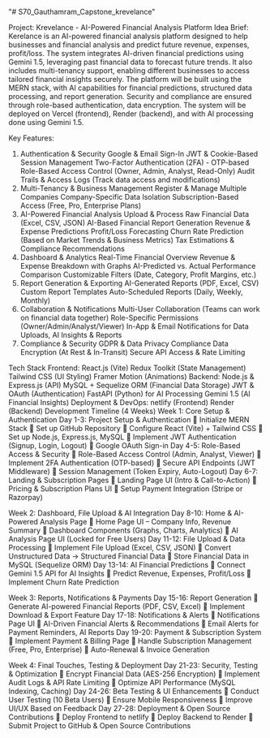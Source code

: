 "# S70_Gauthamram_Capstone_krevelance" 


Project: Krevelance - AI-Powered Financial Analysis Platform
Idea Brief:
Kerelance is an AI-powered financial analysis platform designed to help businesses and financial analysis and predict future revenue, expenses, profit/loss. The system integrates AI-driven financial predictions using Gemini 1.5, leveraging past financial data to forecast future trends. It also includes multi-tenancy support, enabling different businesses to access tailored financial insights securely.
The platform will be built using the MERN stack, with AI capabilities for financial predictions, structured data processing, and report generation. Security and compliance are ensured through role-based authentication, data encryption. The system will be deployed on Vercel (frontend), Render (backend), and with AI processing done using Gemini 1.5.

Key Features:
1. Authentication & Security
Google & Email Sign-In
JWT & Cookie-Based Session Management
Two-Factor Authentication (2FA) - OTP-based
Role-Based Access Control (Owner, Admin, Analyst, Read-Only)
Audit Trails & Access Logs (Track data access and modifications)
2. Multi-Tenancy & Business Management
Register & Manage Multiple Companies
Company-Specific Data Isolation
Subscription-Based Access (Free, Pro, Enterprise Plans)
3. AI-Powered Financial Analysis
Upload & Process Raw Financial Data (Excel, CSV, JSON)
AI-Based Financial Report Generation
Revenue & Expense Predictions
Profit/Loss Forecasting
Churn Rate Prediction (Based on Market Trends & Business Metrics)
Tax Estimations & Compliance Recommendations
4. Dashboard & Analytics
 Real-Time Financial Overview
Revenue & Expense Breakdown with Graphs
AI-Predicted vs. Actual Performance Comparison
Customizable Filters (Date, Category, Profit Margins, etc.)
5. Report Generation & Exporting
AI-Generated Reports (PDF, Excel, CSV)
Custom Report Templates
Auto-Scheduled Reports (Daily, Weekly, Monthly)
6. Collaboration & Notifications
Multi-User Collaboration (Teams can work on financial data together)
Role-Specific Permissions (Owner/Admin/Analyst/Viewer)
In-App & Email Notifications for Data Uploads, AI Insights & Reports
7. Compliance & Security
GDPR & Data Privacy Compliance
Data Encryption (At Rest & In-Transit)
Secure API Access & Rate Limiting

Tech Stack
Frontend:
React.js (Vite)
Redux Toolkit (State Management)
Tailwind CSS (UI Styling)
Framer Motion (Animations)
Backend:
Node.js & Express.js (API)
MySQL + Sequelize ORM (Financial Data Storage)
JWT & OAuth (Authentication)
FastAPI (Python) for AI Processing
Gemini 1.5 (AI Financial Insights)
Deployment & DevOps:
netlify (Frontend)
Render (Backend)
 Development Timeline (4 Weeks)
Week 1: Core Setup & Authentication
 Day 1-3: Project Setup & Authentication
🔹 Initialize MERN Stack
🔹 Set up GitHub Repository
🔹 Configure React (Vite) + Tailwind CSS
🔹 Set up Node.js, Express.js, MySQL
🔹 Implement JWT Authentication (Signup, Login, Logout)
🔹 Google OAuth Sign-in
Day 4-5: Role-Based Access & Security
🔹 Role-Based Access Control (Admin, Analyst, Viewer)
🔹 Implement 2FA Authentication (OTP-based)
🔹 Secure API Endpoints (JWT Middleware)
🔹 Session Management (Token Expiry, Auto-Logout)
Day 6-7: Landing & Subscription Pages
🔹 Landing Page UI (Intro & Call-to-Action)
🔹 Pricing & Subscription Plans UI
🔹 Setup Payment Integration (Stripe or Razorpay)

Week 2: Dashboard, File Upload & AI Integration
Day 8-10: Home & AI-Powered Analysis Page
🔹 Home Page UI – Company Info, Revenue Summary
🔹 Dashboard Components (Graphs, Charts, Analytics)
🔹 AI Analysis Page UI (Locked for Free Users)
 Day 11-12: File Upload & Data Processing
🔹 Implement File Upload (Excel, CSV, JSON)
🔹 Convert Unstructured Data → Structured Financial Data
🔹 Store Financial Data in MySQL (Sequelize ORM)
 Day 13-14: AI Financial Predictions
🔹 Connect Gemini 1.5 API for AI Insights
🔹 Predict Revenue, Expenses, Profit/Loss
🔹 Implement Churn Rate Prediction

Week 3: Reports, Notifications & Payments
Day 15-16: Report Generation
🔹 Generate AI-powered Financial Reports (PDF, CSV, Excel)
🔹 Implement Download & Export Feature
Day 17-18: Notifications & Alerts
🔹 Notifications Page UI
🔹 AI-Driven Financial Alerts & Recommendations
🔹 Email Alerts for Payment Reminders, AI Reports
Day 19-20: Payment & Subscription System
🔹 Implement Payment & Billing Page
🔹 Handle Subscription Management (Free, Pro, Enterprise)
🔹 Auto-Renewal & Invoice Generation

Week 4: Final Touches, Testing & Deployment
Day 21-23: Security, Testing & Optimization
🔹 Encrypt Financial Data (AES-256 Encryption)
🔹 Implement Audit Logs & API Rate Limiting
🔹 Optimize API Performance (MySQL Indexing, Caching)
Day 24-26: Beta Testing & UI Enhancements
🔹 Conduct User Testing (10 Beta Users)
🔹 Ensure Mobile Responsiveness
🔹 Improve UI/UX Based on Feedback
Day 27-28: Deployment & Open Source Contributions
🔹 Deploy Frontend to netlify
🔹 Deploy Backend to Render
🔹 Submit Project to GitHub & Open Source Contributions


